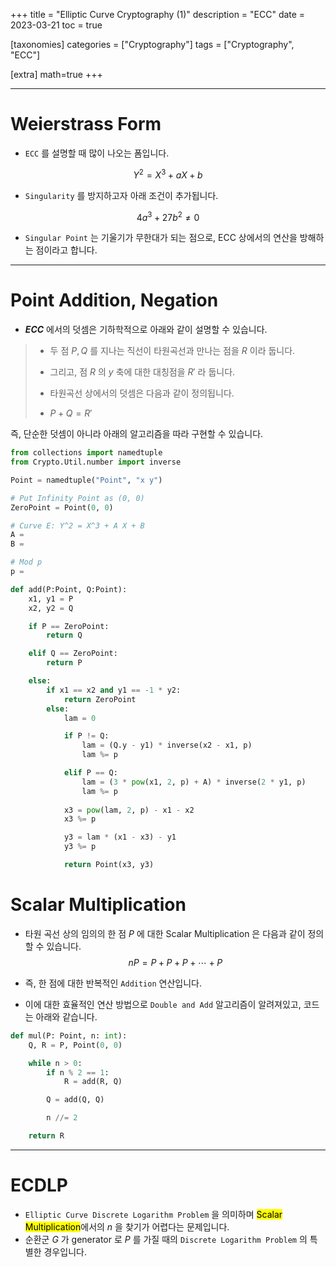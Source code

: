+++
title = "Elliptic Curve Cryptography (1)"
description = "ECC"
date = 2023-03-21
toc = true

[taxonomies]
categories = ["Cryptography"]
tags = ["Cryptography", "ECC"]

[extra]
math=true
+++

---

# Weierstrass Form
- `ECC` 를 설명할 때 많이 나오는 폼입니다.

$$Y^2 = X^3 + a X + b$$

- `Singularity` 를 방지하고자 아래 조건이 추가됩니다.

$$4a^3 + 27b^2 \neq 0$$

- `Singular Point` 는 기울기가 무한대가 되는 점으로, ECC 상에서의 연산을 방해하는 점이라고 합니다.

---

# Point Addition, Negation
- ***ECC*** 에서의 덧셈은 기하학적으로 아래와 같이 설명할 수 있습니다.

> - 두 점 $P, Q$ 를 지나는 직선이 타원곡선과 만나는 점을 $R$ 이라 둡니다.
>
> - 그리고, 점 $R$ 의 $y$ 축에 대한 대칭점을 $R'$ 라 둡니다.
>
> - 타원곡선 상에서의 덧셈은 다음과 같이 정의됩니다.
>
> - $P + Q = R'$

즉, 단순한 덧셈이 아니라 아래의 알고리즘을 따라 구현할 수 있습니다.

```python
from collections import namedtuple
from Crypto.Util.number import inverse

Point = namedtuple("Point", "x y")

# Put Infinity Point as (0, 0)
ZeroPoint = Point(0, 0)

# Curve E: Y^2 = X^3 + A X + B
A =
B =

# Mod p 
p =

def add(P:Point, Q:Point):
    x1, y1 = P
    x2, y2 = Q

    if P == ZeroPoint:
        return Q

    elif Q == ZeroPoint:
        return P

    else:
        if x1 == x2 and y1 == -1 * y2:
            return ZeroPoint
        else:
            lam = 0

            if P != Q:
                lam = (Q.y - y1) * inverse(x2 - x1, p)
                lam %= p

            elif P == Q:
                lam = (3 * pow(x1, 2, p) + A) * inverse(2 * y1, p)
                lam %= p
            
            x3 = pow(lam, 2, p) - x1 - x2
            x3 %= p

            y3 = lam * (x1 - x3) - y1
            y3 %= p

            return Point(x3, y3)
```


# Scalar Multiplication
- 타원 곡선 상의 임의의 한 점 $P$ 에 대한 Scalar Multiplication 은 다음과 같이 정의할 수 있습니다.
$$nP = P + P + P + \cdots + P$$

- 즉, 한 점에 대한 반복적인 `Addition` 연산입니다.

- 이에 대한 효율적인 연산 방법으로 `Double and Add` 알고리즘이 알려져있고, 코드는 아래와 같습니다.

```python
def mul(P: Point, n: int):
    Q, R = P, Point(0, 0)

    while n > 0:
        if n % 2 == 1:
            R = add(R, Q)

        Q = add(Q, Q)

        n //= 2

    return R
```
---

# ECDLP
- `Elliptic Curve Discrete Logarithm Problem` 을 의미하며 <mark>Scalar Multiplication</mark>에서의 $n$ 을 찾기가 어렵다는 문제입니다.
- 순환군 $G$ 가 generator 로 $P$ 를 가질 때의 `Discrete Logarithm Problem` 의 특별한 경우입니다.

